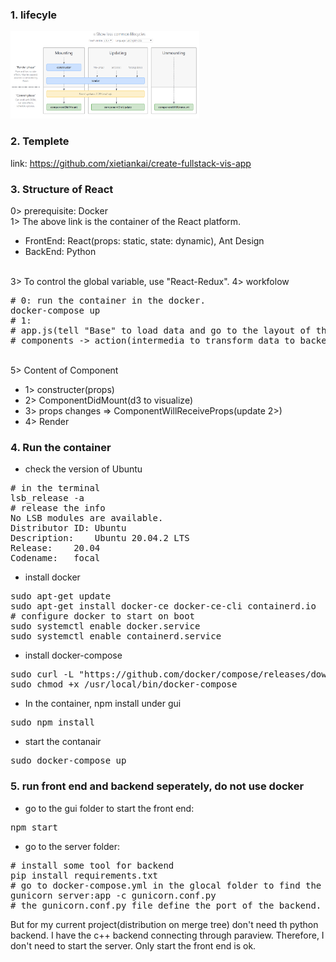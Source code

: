 ### 1. lifecyle
<img width = 60% src = "./images/lifeCycle.png">

### 2. Templete
link: https://github.com/xietiankai/create-fullstack-vis-app

### 3. Structure of React
0> prerequisite: Docker </br>
1> The above link is the container of the React platform. </br>
* FrontEnd: React(props: static, state: dynamic), Ant Design
* BackEnd:  Python
</br>
3> To control the global variable, use "React-Redux".
4> workfolow
<pre>
# 0: run the container in the docker.
docker-compose up
# 1: 
# app.js(tell "Base" to load data and go to the layout of the interface "Main") -> 
# components -> action(intermedia to transform data to backend) -> Server
</pre>
</br>
5> Content of Component </br>

* 1> constructer(props)
* 2> ComponentDidMount(d3 to visualize)
* 3> props changes => ComponentWillReceiveProps(update 2>)
* 4> Render

### 4. Run the container
* check the version of Ubuntu
<pre>
# in the terminal
lsb_release -a
# release the info
No LSB modules are available.
Distributor ID:	Ubuntu
Description:	Ubuntu 20.04.2 LTS
Release:	20.04
Codename:	focal
</pre>
* install docker
<pre>
sudo apt-get update
sudo apt-get install docker-ce docker-ce-cli containerd.io
# configure docker to start on boot
sudo systemctl enable docker.service
sudo systemctl enable containerd.service
</pre>
* install docker-compose
<pre>
sudo curl -L "https://github.com/docker/compose/releases/download/1.29.0/docker-compose-$(uname -s)-$(uname -m)" -o /usr/local/bin/docker-compose
sudo chmod +x /usr/local/bin/docker-compose
</pre>
* In the container, npm install under gui
<pre>
sudo npm install
</pre>
* start the contanair
<pre>
sudo docker-compose up
</pre>

### 5. run front end and backend seperately, do not use docker
* go to the gui folder to start the front end: 
<pre>
npm start
</pre>
* go to the server folder:
<pre>
# install some tool for backend
pip install requirements.txt
# go to docker-compose.yml in the glocal folder to find the command to start server under server folder
gunicorn server:app -c gunicorn.conf.py
# the gunicorn.conf.py file define the port of the backend.
</pre>
But for my current project(distribution on merge tree) don't need th python backend. I have the c++ backend connecting through paraview.
Therefore, I don't need to start the server. Only start the front end is ok. 
